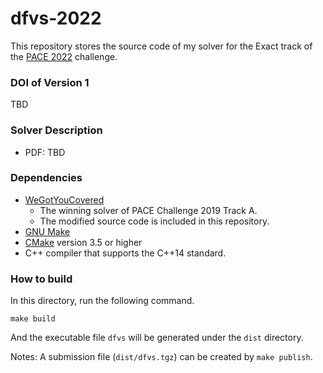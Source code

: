 # dfvs-2022

This repository stores the source code of my solver for the Exact track of the [PACE 2022](https://pacechallenge.org/2022/) challenge.

### DOI of Version 1

TBD

### Solver Description

- PDF: TBD

### Dependencies

- [WeGotYouCovered](https://github.com/KarlsruheMIS/pace-2019)
  - The winning solver of PACE Challenge 2019 Track A.
  - The modified source code is included in this repository.
- [GNU Make](https://www.gnu.org/software/make/)
- [CMake](https://cmake.org/) version 3.5 or higher
- C++ compiler that supports the C++14 standard.

### How to build

In this directory, run the following command.

```
make build
```

And the executable file `dfvs` will be generated under the `dist` directory.

Notes: A submission file (`dist/dfvs.tgz`) can be created by `make publish`.
